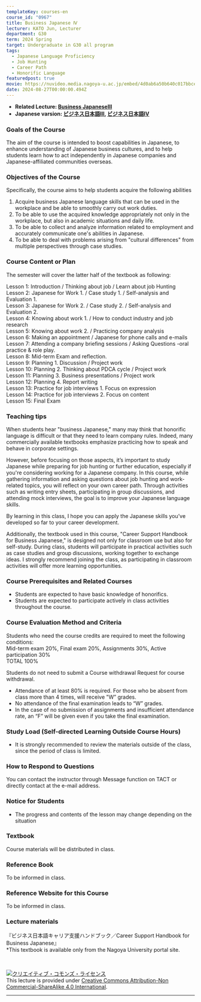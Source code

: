 ```yaml
---
templateKey: courses-en
course_id: "0967"
title: Business Japanese Ⅳ
lecturer: KATO Jun, Lecturer
department: G30
term: 2024 Spring
target: Undergraduate in G30 all program
tags:
  - Japanese Language Proficiency
  - Job Hunting
  - Career Path
  - Honorific Language
featuredpost: true
movie: https://nuvideo.media.nagoya-u.ac.jp/embed/4d0ab6a50b640c017bbce5cd63996a98e4e68f0d
date: 2024-08-27T00:00:00.494Z
---
```


- **Related Lecture: [Business JapaneseⅢ](https://ocw.nagoya-u.jp/en/courses/0966-Business-Japanese-III-2024/)**  
- **Japanese varsion: [ビジネス日本語Ⅲ](https://ocw.nagoya-u.jp/courses/0966-%E3%83%93%E3%82%B8%E3%83%8D%E3%82%B9%E6%97%A5%E6%9C%AC%E8%AA%9E%E2%85%A2-2024/), [ビジネス日本語Ⅳ](https://ocw.nagoya-u.jp/courses/0967-%E3%83%93%E3%82%B8%E3%83%8D%E3%82%B9%E6%97%A5%E6%9C%AC%E8%AA%9E%E2%85%A3-2024/)**

### Goals of the Course
The aim of the course is intended to boost capabilities in Japanese, to enhance understanding of Japanese business cultures, and to help students learn how to act independently in Japanese companies and Japanese-affiliated communities overseas.

### Objectives of the Course
Specifically, the course aims to help students acquire the following abilities
1. Acquire business Japanese language skills that can be used in the workplace and be able to smoothly carry out work duties.
2. To be able to use the acquired knowledge appropriately not only in the workplace, but also in academic situations and daily life.
3. To be able to collect and analyze information related to employment and accurately communicate one's abilities in Japanese.
4. To be able to deal with problems arising from "cultural differences" from multiple perspectives through case studies.


### Course Content or Plan
The semester will cover the latter half of the textbook as following:   

Lesson 1: Introduction / Thinking about job / Learn about job Hunting  
Lesson 2: Japanese for Work 1. / Case study 1. / Self-analysis and Evaluation 1.  
Lesson 3: Japanese for Work 2. / Case study 2. / Self-analysis and Evaluation 2.  
Lesson 4: Knowing about work 1. / How to conduct industry and job research  
Lesson 5: Knowing about work 2. / Practicing company analysis  
Lesson 6: Making an appointment / Japanese for phone calls and e-mails  
Lesson 7: Attending a company briefing sessions / Asking Questions -oral practice & role play.  
Lesson 8: Mid-term Exam and reflection.    
Lesson 9: Planning 1. Discussion / Project work  
Lesson 10: Planning 2. Thinking about PDCA cycle / Project work  
Lesson 11: Planning 3. Business presentations / Project work   
Lesson 12: Planning 4. Report writing  
Lesson 13: Practice for job interviews 1. Focus on expression  
Lesson 14: Practice for job interviews 2. Focus on content  
Lesson 15: Final Exam  

### Teaching tips
When students hear "business Japanese," many may think that honorific language is difficult or that they need to learn company rules. Indeed, many commercially available textbooks emphasize practicing how to speak and behave in corporate settings.  

However, before focusing on those aspects, it’s important to study Japanese while preparing for job hunting or further education, especially if you're considering working for a Japanese company. In this course, while gathering information and asking questions about job hunting and work-related topics, you will reflect on your own career path. Through activities such as writing entry sheets, participating in group discussions, and attending mock interviews, the goal is to improve your Japanese language skills.  

By learning in this class, I hope you can apply the Japanese skills you’ve developed so far to your career development.  

Additionally, the textbook used in this course, "Career Support Handbook for Business Japanese," is designed not only for classroom use but also for self-study. During class, students will participate in practical activities such as case studies and group discussions, working together to exchange ideas. I strongly recommend joining the class, as participating in classroom activities will offer more learning opportunities.  

### Course Prerequisites and Related Courses
* Students are expected to have basic knowledge of honorifics.
* Students are expected to participate actively in class activities throughout the course.


### Course Evaluation Method and Criteria
Students who need the course credits are required to meet the following conditions:  
Mid-term exam 20%,  Final exam 20%,  Assignments 30%,  Active participation 30%  
                                                                             TOTAL 100%  

Students do not need to submit a Course withdrawal Request for course withdrawal.  
* Attendance of at least 80% is required. For those who be absent from class more than 4 times, will receive "W” grades.
* No attendance of the final examination leads to “W” grades.
* In the case of no submission of assignments and insufficient attendance rate, an “F” will be given even if you take the final examination.


### Study Load (Self-directed Learning Outside Course Hours)
* It is strongly recommended to review the materials outside of the class, since the period of class is limited.

### How to Respond to Questions
You can contact the instructor through Message function on TACT or directly contact at the e-mail address.

### Notice for Students
* The progress and contents of the lesson may change depending on the situation

### Textbook
Course materials will be distributed in class.

### Reference Book
To be informed in class.

### Reference Website for this Course
To be informed in class.

### Lecture materials
『ビジネス日本語キャリア支援ハンドブック／Career Support Handbook for Business Japanese』  
*This textbook is available only from the Nagoya University portal site.


<br>

<a rel="license" href="http://creativecommons.org/licenses/by-nc-sa/4.0/"><img alt="クリエイティブ・コモンズ・ライセンス" style="border-width:0" style="border-width:0;" data-src="" src="https://i.creativecommons.org/l/by-nc-sa/4.0/88x31.png" /></a><br />This lecture is provided under <a rel="license" href="http://creativecommons.org/licenses/by-nc-sa/4.0/">Creative Commons Attribution-Non Commercial-ShareAlike 4.0 International</a>.

---
